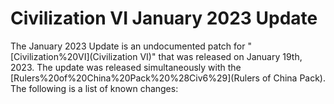 # Civilization VI January 2023 Update

The January 2023 Update is an undocumented patch for "[Civilization%20VI](Civilization VI)" that was released on January 19th, 2023. The update was released simultaneously with the [Rulers%20of%20China%20Pack%20%28Civ6%29](Rulers of China Pack). The following is a list of known changes: